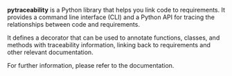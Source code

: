 **pytraceability** is a Python library that helps you link code to requirements.
It provides a command line interface (CLI) and a Python API for tracing the relationships between code and requirements.

It defines a decorator that can be used to annotate functions, classes, and methods with traceability information,
linking back to requirements and other relevant documentation.

For further information, please refer to the documentation.
